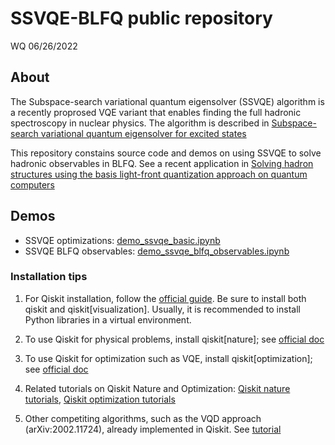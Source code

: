 # SSVQE-BLFQ public repository

WQ 06/26/2022

## About

The Subspace-search variational quantum eigensolver (SSVQE) algorithm is a recently proprosed VQE variant that enables finding the full hadronic spectroscopy in nuclear physics. The algorithm is described in [Subspace-search variational quantum eigensolver for excited states](https://journals.aps.org/prresearch/abstract/10.1103/PhysRevResearch.1.033062)

This repository constains source code and demos on using SSVQE to solve hadronic observables in BLFQ. See a recent application in [Solving hadron structures using the basis light-front quantization approach on quantum computers](https://journals.aps.org/prresearch/abstract/10.1103/PhysRevResearch.4.043193)

## Demos

* SSVQE optimizations: [demo_ssvqe_basic.ipynb](https://github.com/wyqian1027/SSVQE_BLFQ_public/blob/main/demo_ssvqe_basics.ipynb)
* SSVQE BLFQ observables: [demo_ssvqe_blfq_observables.ipynb](https://github.com/wyqian1027/SSVQE_BLFQ_public/blob/main/demo_ssvqe_blfq_observables.ipynb)

### Installation tips

1. For Qiskit installation, follow the [official guide](https://qiskit.org/documentation/getting_started.html). Be sure to install both qiskit and qiskit[visualization]. Usually, it is recommended to install Python libraries in a virtual environment.

2. To use Qiskit for physical problems, install qiskit[nature]; see [official doc](https://qiskit.org/ecosystem/nature/index.html)

3. To use Qiskit for optimization such as VQE, install qiskit[optimization]; see [official doc](https://qiskit.org/ecosystem/optimization/)

4. Related tutorials on Qiskit Nature and Optimization: [Qiskit nature tutorials](https://qiskit.org/ecosystem/nature/tutorials/index.html), [Qiskit optimization tutorials](https://qiskit.org/ecosystem/optimization/tutorials/index.html) 
 
5. Other competiting algorithms, such as the VQD approach (arXiv:2002.11724), already implemented in Qiskit. See [tutorial](https://qiskit.org/documentation/tutorials/algorithms/04_vqd.html)

